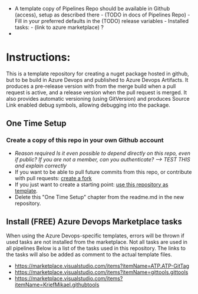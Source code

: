
- A template copy of Pipelines Repo should be available in Github (access), setup as described there
  	  	- (TODO in docs of Pipelines Repo) - Fill in your preferred defaults in the (TODO) release variables
			- Installed tasks: 
			- (link to azure marketplace) ?
- 


# Instructions: 
This is a template repository for creating a nuget package hosted in github, but to be build in Azure Devops and published to Azure Devops Artifacts. 
It produces a pre-release version with from the merge build when a pull request is active, and a release version when the pull request is merged. 
It also provides automatic versioning (using GitVersion) and produces Source Link enabled debug symbols, allowing debugging into the package. 

## One Time Setup

### Create a copy of this repo in your own Github account
- _Reason required Is it even possible to depend directly on this repo, even if public? If you are not a member, can you authenticate? --> TEST THIS and explain correctly_
- If you want to be able to pull future commits from this repo, or contribute with pull requests: [create a fork](https://docs.github.com/en/get-started/quickstart/fork-a-repo)
- If you just want to create a starting point: [use this repository as template](https://docs.github.com/en/github/creating-cloning-and-archiving-repositories/creating-a-repository-on-github/creating-a-repository-from-a-template).
- Delete this "One Time Setup" chapter from the readme.md in the new repository. 

## Install (FREE) Azure Devops Marketplace tasks
When using the Azure Devops-specific templates, errors will be thrown if used tasks are not installed from the marketplace. Not all tasks are used in all pipelines
Below is a list of the tasks used in this repository. The links to the tasks will also be added as comment to the actual template files. 

- https://marketplace.visualstudio.com/items?itemName=ATP.ATP-GitTag
- https://marketplace.visualstudio.com/items?itemName=gittools.gittools
- https://marketplace.visualstudio.com/items?itemName=KriefMikael.githubtools
